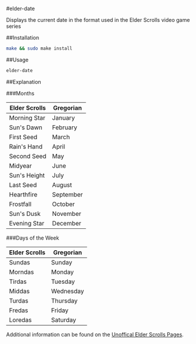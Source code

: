 #elder-date

Displays the current date in the format used in the Elder Scrolls video game series

##Installation

```bash
make && sudo make install
```

##Usage

```bash
elder-date
```

##Explanation

###Months

| Elder Scrolls | Gregorian |
| ------------- | --------- |
| Morning Star  | January   |
| Sun's Dawn    | February  |
| First Seed    | March     |
| Rain's Hand   | April     |
| Second Seed   | May       |
| Midyear       | June      |
| Sun's Height  | July      |
| Last Seed     | August    |
| Hearthfire    | September |
| Frostfall     | October   |
| Sun's Dusk    | November  |
| Evening Star  | December  |

###Days of the Week

| Elder Scrolls | Gregorian |
| ------------- | --------- |
| Sundas        | Sunday    |
| Morndas       | Monday    |
| Tirdas        | Tuesday   |
| Middas        | Wednesday |
| Turdas        | Thursday  |
| Fredas        | Friday    |
| Loredas       | Saturday  |

Additional information can be found on the [Unoffical Elder Scrolls Pages](http://www.uesp.net/wiki/Lore:Calendar).